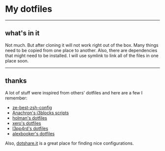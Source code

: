 # My dotfiles

----
## what's in it
Not much. But after cloning it will not work right out of the box. Many things need to be copied from one place to another. Also, there are dependencies that might need to be installed. I will use symlink to link all of the files in one place soon.



----
## thanks

A lot of stuff were inspired from others' dotfiles and here are a few I remember:

* [ze-best-zsh-config](https://github.com/spicycode/ze-best-zsh-config)
* [Anachron's i3blocks scripts](https://github.com/Anachron/i3blocks)
* [holman's dotfiles](https://github.com/holman/dotfiles)
* [xero's dotfiles](https://github.com/holman/dotfiles)
* [l3pp4rd's dotfiles](https://github.com/l3pp4rd/dotfiles)
* [alexbooker's dotfiles](https://github.com/alexbooker/dotfiles)

Also, [dotshare.it](dotshare.it) is a great place for finding nice configurations.
